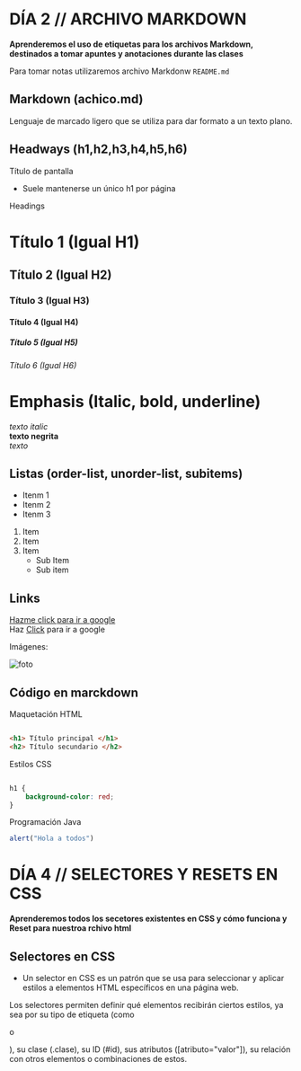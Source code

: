 # DÍA 2 // ARCHIVO MARKDOWN
**Aprenderemos el uso de etiquetas para los archivos Markdown, destinados a tomar apuntes y anotaciones durante las clases**

Para tomar notas utilizaremos archivo Markdonw `README.md`

## Markdown (achico.md)
Lenguaje de marcado ligero que se utiliza para dar formato a un texto plano.

## Headways (h1,h2,h3,h4,h5,h6)
Título de pantalla

- Suele mantenerse un único h1 por página

Headings
# Título 1 (Igual H1)
## Título 2 (Igual H2)
### Título 3 (Igual H3)
#### Título 4 (Igual H4)
##### Título 5 (Igual H5)
###### Título 6 (Igual H6)

# Emphasis (Italic, bold, underline)

*texto italic*  
**texto negrita**  
_texto_

## Listas (order-list, unorder-list, subitems)

- Itenm 1
- Itenm 2
- Itenm 3

1. Item
2. Item
3. Item
    - Sub Item
    - Sub item

## Links

[Hazme click para ir a google](https://www.google.com/webhp?hl=es&sa=X&ved=0ahUKEwiB_InYvoeLAxXPSfEDHeYSLHgQPAgI)  
Haz [Click](https://www.google.com/webhp?hl=es&sa=X&ved=0ahUKEwiB_InYvoeLAxXPSfEDHeYSLHgQPAgI) para ir a google

Imágenes:

![foto](https://content.nationalgeographic.com.es/medio/2022/12/12/serpiente-1_e35da5df_221212161848_1280x720.jpg)

## Código en marckdown

Maquetación HTML

```html

<h1> Título principal </h1>
<h2> Título secundario </h2>

```
Estilos CSS

```css

h1 { 
    background-color: red;
}

```
Programación Java

```js
alert("Hola a todos")

```

# DÍA 4 // SELECTORES Y RESETS EN CSS
**Aprenderemos todos los secetores existentes en CSS y cómo funciona y Reset para nuestroa rchivo html**

## Selectores en CSS
- Un selector en CSS es un patrón que se usa para seleccionar y aplicar estilos a elementos HTML específicos en una página web.

Los selectores permiten definir qué elementos recibirán ciertos estilos, ya sea por su tipo de etiqueta (como <p> o <div>), su clase (.clase), su ID (#id), sus atributos ([atributo="valor"]), su relación con otros elementos o combinaciones de estos.